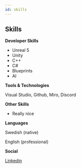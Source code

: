 ```yaml
---
id: skills
---
```


## Skills

**Developer Skills**

- Unreal 5 
- Unity
- C++
- C#
- Blueprints
- AI

**Tools & Technologies**

Visual Studio, Github,
Miro, Discord

**Other Skills**

- Really nice

**Languages**

Swedish (native)

English (professional)


**Social**

[Linkedin](https://linkedin.com/in/max-petersson-26369a261/)

